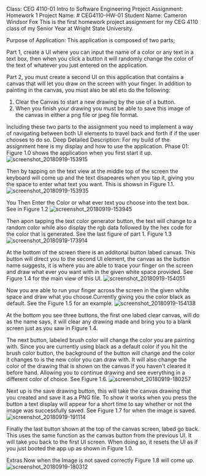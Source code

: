 Class: CEG 4110-01 Intro to Software Engineering
Project Assignment: Homework 1
Project Name: # CEG4110-HW-01
Student Name: Cameron Windsor Fox
This is the first homework project assignment for my CEG 4110 class of my Senior Year at Wright State University.

Purpose of Application:
This application is composed of two parts; 

Part 1, create a UI where you can input the name of a color or any text in a text box, then when you click a button it will randomly change the color of the text of whatever you just entered on the application.

Part 2, you must create a second UI on this application that contains a canvas that will let you draw on the screen with your finger. In addition to painting in the canvas, you must also be abl eto do the following:
1. Clear the Canvas to start a new drawing by the use of a button.
2. When you finish your drawing you must be able to save this image of the canvas in either a png file or jpeg file format. 

Including these two parts to the assignment you need to implement a way of navigating between both UI elements to travel back and forth if if the user chooses to do so. 
Deep Detailed Description:
For my build of the assignment here is my display and how to use the application.
Phase 01:
Figure 1.0 shows the application when you first start it up.
![screenshot_20180919-153915](https://user-images.githubusercontent.com/33787330/45783321-4f469f00-bc1a-11e8-8ed2-40d7c8b67d96.png)

Then by tapping on the text view at the middle top of the screen the keyboard will come up and the text disapeares when you tap it, giving you the space to enter what text you want. This is showsn in Figure 1.1.
![screenshot_20180919-153935](https://user-images.githubusercontent.com/33787330/45783699-620da380-bc1b-11e8-9c44-47f48954af7b.png)

You Then Enter the Color or what ever text you choose into the text box. See in Figure 1.2
![screenshot_20180919-153945](https://user-images.githubusercontent.com/33787330/45783526-dbf15d00-bc1a-11e8-9b2a-93db327335a9.png)

Then apon tapping the text color generator button, the text will change to a random color while also display the rgb data followed by the hex code for the color that is generated. See the last figure of part 1. Figure 1.3
![screenshot_20180919-173914](https://user-images.githubusercontent.com/33787330/45783645-312d6e80-bc1b-11e8-881e-687790b25e43.png)

At the bottom of the screen there is an additonal button labed canvas. This button will direct you to the second UI element, the canvas as the button name suggests, it is where you are able to trace your finger on the screen and draw what ever you want with in the given white space provided. See Figure 1.4 for the main view of this UI. 
![screenshot_20180919-154051](https://user-images.githubusercontent.com/33787330/45783904-faa42380-bc1b-11e8-88b4-a7f3f294b2c2.png)

Now you are able to run your finger across the screen in the given white space and draw what you choose.Currently giving you the color black as default. See the Figure 1.5 for an example.
![screenshot_20180919-154138](https://user-images.githubusercontent.com/33787330/45784058-64bcc880-bc1c-11e8-9dda-0388d64a7ec7.png)

At the bottom you see three buttons, the first one labed clear canvas, will do as the name says, it will clear any drawing made and bring you to a blank screen just as you saw in Figure 1.4.

The next button, labeled brush color will change the color you are painting with. Since you are currently using black as a default color if you hit the brush color button, the background of the button will change and the color it changes to is the new color you can draw with. It will also change the color of the drawing that is shown on the canvas if you haven't cleared it before hand. Allowing you to continue drawing and see everything in a different color of choice. See Figure 1.6.
![screenshot_20180919-180257](https://user-images.githubusercontent.com/33787330/45784434-89fe0680-bc1d-11e8-92e1-b31453d5067e.png)

Next up is the save drawing button, this will take the canvas drawing that you created and save it as a PNG file. To show it works when you press the button a text display will appear for a short time to say whether or not the image was successfully saved. See Figure 1.7 for when the image is saved.
![screenshot_20180919-191114](https://user-images.githubusercontent.com/33787330/45786773-edd8fd00-bc26-11e8-890f-301e33d98cda.png)

Finally the last button shown at the top of the canvas screen, labed go back. This uses the same function as the canvas button from the previous UI. It will take you back to the first UI screen. When doing so, it resets the UI as if you just booted the app up as shown in Figure 1.0.

Extras
Now when the Image is not saved correctly Figure 1.8 will come up.
![screenshot_20180919-180312](https://user-images.githubusercontent.com/33787330/45785587-c3387580-bc21-11e8-8353-a422ededf046.png)
